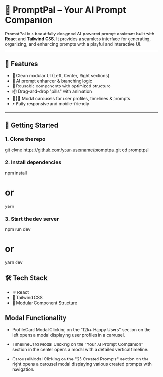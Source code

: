 # 🚀 PromptPal – Your AI Prompt Companion

PromptPal is a beautifully designed AI-powered prompt assistant built with **React** and **Tailwind CSS**. It provides a seamless interface for generating, organizing, and enhancing prompts with a playful and interactive UI.

---

## 🧩 Features

- 🎨 Clean modular UI (Left, Center, Right sections)
- 🧠 AI prompt enhancer & branching logic
- 🔁 Reusable components with optimized structure
- 📦 Drag-and-drop "pills" with animation
- 🧑‍🤝‍🧑 Modal carousels for user profiles, timelines & prompts
- ⚡️ Fully responsive and mobile-friendly

---

## 🚀 Getting Started

### 1. Clone the repo

git clone https://github.com/your-username/promptpal.git
cd promptpal

### 2. Install dependencies

npm install
# or
yarn


### 3. Start the dev server

npm run dev
# or
yarn dev


## 🛠 Tech Stack
- ⚛️ React
- 💨 Tailwind CSS
- 🧱 Modular Component Structure


## Modal Functionality

- ProfileCard Modal
    Clicking on the "12k+ Happy Users" section on the left opens a modal displaying user profiles in a carousel.

- TimelineCard Modal
    Clicking on the "Your AI Prompt Companion" section in the center opens a modal with a detailed vertical timeline.

- CarouselModal
    Clicking on the "25 Created Prompts" section on the right opens a carousel modal displaying various created prompts with navigation.
